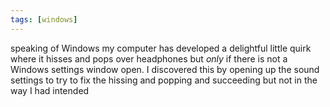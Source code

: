 ```yaml
---
tags: [windows]
---
```


speaking of Windows my computer has developed a delightful little quirk where it hisses and pops over headphones but _only_ if there is not a Windows settings window open. I discovered this by opening up the sound settings to try to fix the hissing and popping and succeeding but not in the way I had intended
